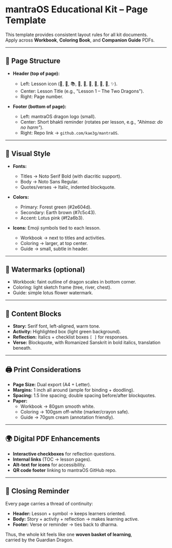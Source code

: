 # mantraOS Educational Kit – Page Template

This template provides consistent layout rules for all kit documents.  
Apply across **Workbook**, **Coloring Book**, and **Companion Guide** PDFs.

---

## 📑 Page Structure

- **Header (top of page):**  
  - Left: Lesson icon (🐉, 🌳, 📚, 🎻, 🌱, 🌊, 💎, 🐄, 🔧, ✨).  
  - Center: Lesson Title (e.g., "Lesson 1 – The Two Dragons").  
  - Right: Page number.  

- **Footer (bottom of page):**  
  - Left: mantraOS dragon logo (small).  
  - Center: Short bhakti reminder (rotates per lesson, e.g., *"Ahimsa: do no harm"*).  
  - Right: Repo link → `github.com/kae3g/mantraOS`.  

---

## 🎨 Visual Style

- **Fonts:**  
  - Titles → Noto Serif Bold (with diacritic support).  
  - Body → Noto Sans Regular.  
  - Quotes/verses → Italic, indented blockquote.  

- **Colors:**  
  - Primary: Forest green (#2e604d).  
  - Secondary: Earth brown (#7c5c43).  
  - Accent: Lotus pink (#f2a6b3).  

- **Icons:** Emoji symbols tied to each lesson.  
  - Workbook → next to titles and activities.  
  - Coloring → larger, at top center.  
  - Guide → small, subtle in header.  

---

## 🌸 Watermarks (optional)

- Workbook: faint outline of dragon scales in bottom corner.  
- Coloring: light sketch frame (tree, river, chest).  
- Guide: simple lotus flower watermark.  

---

## 📝 Content Blocks

- **Story:** Serif font, left-aligned, warm tone.  
- **Activity:** Highlighted box (light green background).  
- **Reflection:** Italics + checklist boxes `[ ]` for responses.  
- **Verse:** Blockquote, with Romanized Sanskrit in bold italics, translation beneath.  

---

## 🖨️ Print Considerations

- **Page Size:** Dual export (A4 + Letter).  
- **Margins:** 1 inch all around (ample for binding + doodling).  
- **Spacing:** 1.5 line spacing; double spacing before/after blockquotes.  
- **Paper:**  
  - Workbook → 80gsm smooth white.  
  - Coloring → 100gsm off-white (marker/crayon safe).  
  - Guide → 70gsm cream (annotation friendly).  

---

## 🌍 Digital PDF Enhancements

- **Interactive checkboxes** for reflection questions.  
- **Internal links** (TOC → lesson pages).  
- **Alt-text for icons** for accessibility.  
- **QR code footer** linking to mantraOS GitHub repo.  

---

## 🌸 Closing Reminder

Every page carries a thread of continuity:  
- **Header:** Lesson + symbol → keeps learners oriented.  
- **Body:** Story + activity + reflection → makes learning active.  
- **Footer:** Verse or reminder → ties back to dharma.  

Thus, the whole kit feels like one **woven basket of learning**,  
carried by the Guardian Dragon.
